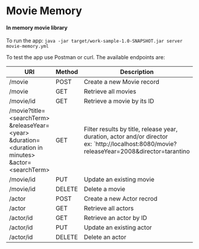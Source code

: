 # Movie Memory
#### In memory movie library
To run the app: `java -jar target/work-sample-1.0-SNAPSHOT.jar server movie-memory.yml`

To test the app use Postman or curl. The available endpoints are:

URI | Method | Description
--- | --- | ---
/movie | POST | Create a new Movie record
/movie | GET | Retrieve all movies
/movie/id | GET | Retrieve a movie by its ID
/movie?title=\<searchTerm\><br/>&releaseYear=\<year\><br/>&duration=\<duration in minutes\><br/>&actor=\<searchTerm\> | GET | Filter results by title, release year, duration, actor and/or director <br/> ex: `http://localhost:8080/movie?releaseYear=2008&director=tarantino
/movie/id | PUT | Update an existing movie
/movie/id | DELETE | Delete a movie
/actor | POST | Create a new Actor recrod
/actor | GET | Retrieve all actors
/actor/id | GET | Retrieve an actor by ID
/actor/id | PUT | Update an existing actor
/actor/id | DELETE | Delete an actor
